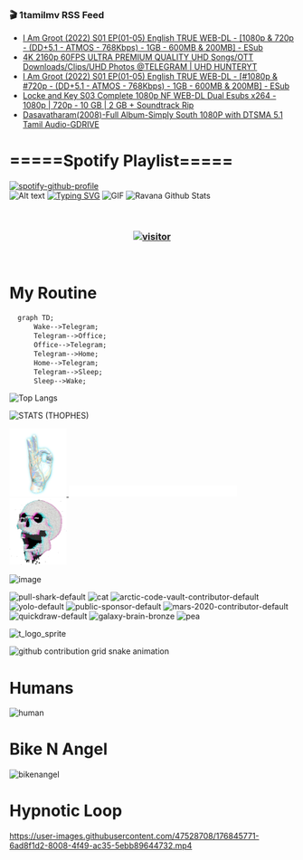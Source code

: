 ### 🎬 1tamilmv RSS Feed

<!-- BLOG-POST-LIST:START -->
- [I Am Groot &lpar;2022&rpar; S01 EP&lpar;01-05&rpar; English TRUE WEB-DL - [1080p &amp; 720p - &lpar;DD+5.1 - ATMOS - 768Kbps&rpar; - 1GB - 600MB &amp; 200MB] - ESub](https://www.1tamilmv.pics/index.php?/forums/topic/167263-i-am-groot-2022-s01-ep01-05-english-true-web-dl-1080p-720p-dd51-atmos-768kbps-1gb-600mb-200mb-esub/&do=findComment&comment=333330)
- [4K 2160p 60FPS ULTRA PREMIUM QUALITY UHD Songs/OTT Downloads/Clips/UHD Photos @TELEGRAM | UHD HUNTERYT](https://www.1tamilmv.pics/index.php?/forums/topic/167270-4k-2160p-60fps-ultra-premium-quality-uhd-songsott-downloadsclipsuhd-photos-telegram-uhd-hunteryt/&do=findComment&comment=333329)
- [I Am Groot &lpar;2022&rpar; S01 EP&lpar;01-05&rpar; English TRUE WEB-DL - [#1080p &amp; #720p - &lpar;DD+5.1 - ATMOS - 768Kbps&rpar; - 1GB - 600MB &amp; 200MB] - ESub](https://www.1tamilmv.pics/index.php?/forums/topic/167269-i-am-groot-2022-s01-ep01-05-english-true-web-dl-1080p-720p-dd51-atmos-768kbps-1gb-600mb-200mb-esub/&do=findComment&comment=333328)
- [Locke and Key S03 Complete 1080p NF WEB-DL Dual  Esubs x264 - 1080p | 720p - 10 GB | 2 GB + Soundtrack Rip](https://www.1tamilmv.pics/index.php?/forums/topic/167268-locke-and-key-s03-complete-1080p-nf-web-dl-dual-esubs-x264-1080p-720p-10-gb-2-gb-soundtrack-rip/&do=findComment&comment=333327)
- [Dasavatharam&lpar;2008&rpar;-Full Album-Simply South 1080P with DTSMA 5.1 Tamil Audio-GDRIVE](https://www.1tamilmv.pics/index.php?/forums/topic/167267-dasavatharam2008-full-album-simply-south-1080p-with-dtsma-51-tamil-audio-gdrive/&do=findComment&comment=333326)
<!-- BLOG-POST-LIST:END -->

# =====Spotify Playlist=====
[![spotify-github-profile](https://spotify-github-profile.vercel.app/api/view?uid=31rfzgmuvvewegdlxvlev4ynz4vu&cover_image=true&theme=default&bar_color=53b14f&bar_color_cover=true)](https://ravana69.github.io/rss)
</br>
![Alt text](https://spotify-recently-played-readme.vercel.app/api?user=31rfzgmuvvewegdlxvlev4ynz4vu)
[![Typing SVG](https://readme-typing-svg.herokuapp.com?color=%2336BCF7&center=true&vCenter=true&multiline=true&height=81&lines=I+AM+RAVANA;CONTACT+ME+ON+TELEGRAM%3A+%40R4V4N4)](https://git.io/typing-svg)
<img align="centre" height="400px" width="490px" alt="GIF" src="https://github.com/ravana69/ravana69/blob/master/rvm.gif" />
![Ravana Github Stats](https://github-readme-stats.vercel.app/api?username=ravana69&&show_icons=true&theme=radical)

<br />
<h3 align="center"> <a href="https://t.me/r4v4n4"><img src="https://profile-counter.glitch.me/ravana69/count.svg" alt="visitor" width="600"></a> </h3>
</br>

<H1>My Routine</H1>

```mermaid
  graph TD;
      Wake-->Telegram;
      Telegram-->Office;
      Office-->Telegram;
      Telegram-->Home;
      Home-->Telegram;
      Telegram-->Sleep;
      Sleep-->Wake;
```
![Top Langs](https://github-readme-stats.vercel.app/api/top-langs/?username=ravana69&&show_icons=true&theme=radical)

![STATS (THOPHES)](https://github-profile-trophy.vercel.app/?username=ravana69&theme=gruvbox&margin-w=10&margin-h=15&column=8)
<br />
<p align="left">
    <a href="#">
        <img width="20%" src="./assets/images/hand.gif" alt="" />
    </a>
    <a href="#">
        <img width="59%" src="./assets/images/spacer.png" alt="" >
    </a>
    <a href="#">
        <img width="20%" src="./assets/images/skull.gif" alt="" />
    </a>
</p>


![image](https://user-images.githubusercontent.com/47528708/175298537-0623dc00-7b1a-4ec1-b5b1-71768763a234.png)

<img width="148" alt="pull-shark-default" src="https://user-images.githubusercontent.com/47528708/176419715-70981865-4dc6-489a-8a1a-06842db67b15.gif"> <img width="148" alt="cat" src="https://user-images.githubusercontent.com/47528708/179149594-60701d0e-e626-415f-9958-80736351eadd.gif"> <img width="148" alt="arctic-code-vault-contributor-default" src="https://user-images.githubusercontent.com/47528708/175267501-e1fbbb8f-c2b2-4882-b865-2ac4debef26c.png"> <img width="148" alt="yolo-default" src="https://user-images.githubusercontent.com/47528708/175267654-281a1880-1129-4b7b-bf2f-de5dd2bc5afa.png"> <img width="148" alt="public-sponsor-default" src="https://user-images.githubusercontent.com/47528708/175268448-2e78cc75-fb25-4d76-bd22-7df520446b45.png"> <img width="148" alt="mars-2020-contributor-default" src="https://user-images.githubusercontent.com/47528708/175268475-de6d987a-3be9-4353-86a5-23b422559355.png"> <img width="148" alt="quickdraw-default" src="https://user-images.githubusercontent.com/47528708/179148665-33e7c2c8-5d95-413e-8b25-6862820a5fe7.png"> <img width="148" alt="galaxy-brain-bronze" src="https://user-images.githubusercontent.com/47528708/176419717-e2fdca8b-0fdc-47dd-9511-a7ff52178a33.gif"> <img width="148" alt="pea" src="https://user-images.githubusercontent.com/47528708/179149608-800ce6e1-7d24-4bfe-8e84-5628e6d5497d.gif">

![t_logo_sprite](https://user-images.githubusercontent.com/47528708/175293007-21ff1792-1fca-4be3-bcae-12fdc3aa414f.svg)

![github contribution grid snake animation](https://raw.githubusercontent.com/ravana69/ravana69/output/github-contribution-grid-snake-dark.svg#gh-dark-mode-only)

# Humans
<img width="170" alt="human" src="https://user-images.githubusercontent.com/47528708/176413829-c142d478-1c96-4c3c-a2a4-2dd35374c335.gif">

# Bike N Angel
<img width="170" alt="bikenangel" src="https://user-images.githubusercontent.com/47528708/176616968-3a44f91e-8016-477c-9bb5-c4689a1adbee.gif">

# Hypnotic Loop

https://user-images.githubusercontent.com/47528708/176845771-6ad8f1d2-8008-4f49-ac35-5ebb89644732.mp4


